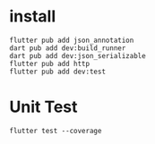 # install

```
flutter pub add json_annotation
dart pub add dev:build_runner
dart pub add dev:json_serializable
flutter pub add http
flutter pub add dev:test
```

# Unit Test

```
flutter test --coverage
```